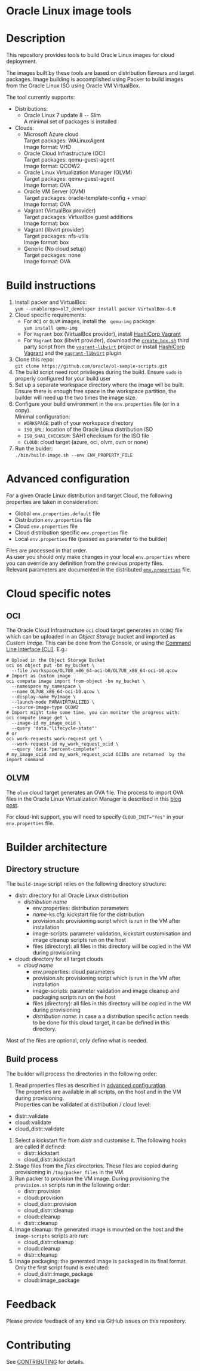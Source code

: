 Oracle Linux image tools
========================

# Description
This repository provides tools to build Oracle Linux images for cloud deployment.

The images built by these tools are based on distribution flavours and target packages.
Image building is accomplished using Packer to build images from the Oracle Linux ISO using Oracle VM VirtualBox.

The tool currently supports:
- Distributions:
  - Oracle Linux 7 update 8 -- Slim  
    A minimal set of packages is installed
- Clouds:
  - Microsoft Azure cloud  
    Target packages: WALinuxAgent  
    Image format: VHD
  - Oracle Cloud Infrastructure (OCI)  
    Target packages: qemu-guest-agent  
    Image format: QCOW2
  - Oracle Linux Virtualization Manager (OLVM)  
    Target packages: qemu-guest-agent  
    Image format: OVA
  - Oracle VM Server (OVM)  
    Target packages: oracle-template-config + vmapi  
    Image format: OVA
  - Vagrant (VirtualBox provider)  
    Target packages: VirtualBox guest additions  
    Image format: box
  - Vagrant (libvirt provider)  
    Target packages: nfs-utils  
    Image format: box
  - Generic (No cloud setup)  
    Target packages: none  
    Image format: OVA

# Build instructions
1. Install packer and VirtualBox:  
  `yum --enablerepo=ol7_developer install packer VirtualBox-6.0`
1. Cloud specific requirements:
   - For `OCI` or `OLVM` images, install the ` qemu-img` package:  
    `yum install qemu-img`
   - For `Vagrant` box (VirtualBox provider), install [HashiCorp Vagrant](https://vagrantup.com/)
   - For `Vagrant` box (libvirt provider), download the [`create_box.sh`](https://github.com/vagrant-libvirt/vagrant-libvirt/blob/master/tools/create_box.sh) third party script from the [`vagrant-libvirt`](https://github.com/vagrant-libvirt/vagrant-libvirt) project or install [HashiCorp Vagrant](https://vagrantup.com/) and the [`vagrant-libvirt`](https://github.com/vagrant-libvirt/vagrant-libvirt) plugin
1. Clone this repo:  
  `git clone https://github.com/oracle/ol-sample-scripts.git`
1. The build script need root privileges during the build.
  Ensure `sudo` is properly configured for your build user
1. Set up a separate workspace directory where the image will be built.
  Ensure there is enough free space in the workspace partition, the builder will need up the two times the image size.
1. Configure your build environment in the `env.properties` file (or in a copy).  
  Minimal configuration:
    - `WORKSPACE`: path of your workspace directory
    - `ISO_URL`: location of the Oracle Linux distribution ISO
    - `ISO_SHA1_CHECKSUM`: SAH1 checksum for the ISO file
    - `CLOUD`: cloud target (azure, oci, olvm, ovm or none)
1. Run the buider:  
  `./bin/build-image.sh --env ENV_PROPERTY_FILE`

# Advanced configuration
For a given Oracle Linux distribution and target Cloud, the following properties are taken in consideration:
- Global `env.properties.default` file
- Distribution `env.properties` file
- Cloud `env.properties` file
- Cloud distribution specific `env.properties` file
- Local `env.properties` file (passed as parameter to the builder)

Files are processed in that order.  
As user you should only make changes in your local `env.properties` where you can override any definition from the previous property files.  
Relevant parameters are documented in the distributed [`env.properties`](env.properties) file.

# Cloud specific notes
## OCI
The Oracle Cloud Infrastructure `oci` cloud target generates an `QCOW2` file which can be uploaded in an _Object Storage_ bucket and imported as _Custom Image_.
This can be done from the Console, or using the [Command Line Interface (CLI)](https://docs.cloud.oracle.com/en-us/iaas/Content/API/Concepts/cliconcepts.htm). E.g.:
```shell
# Upload in the Object Storage Bucket
oci os object put -bn my_bucket \
  --file /workspace/OL7U8_x86_64-oci-b0/OL7U8_x86_64-oci-b0.qcow
# Import as Custom image
oci compute image import from-object -bn my_bucket \
  --namespace my_namespace \
  --name OL7U8_x86_64-oci-b0.qcow \
  --display-name MyImage \
  --launch-mode PARAVIRTUALIZED \
  --source-image-type QCOW2
# Import might take some time, you can monitor the progress with:
oci compute image get \
  --image-id my_image_ocid \
  --query 'data."lifecycle-state"'
# or
oci work-requests work-request get \
  --work-request-id my_work_request_ocid \
  --query 'data."percent-complete"'
# my_image_ocid and my_work_request_ocid OCIDs are returned  by the import command
```

## OLVM
The `olvm` cloud target generates an OVA file. The process to import OVA files in the Oracle Linux Virtualization Manager is described in this [blog post](https://blogs.oracle.com/scoter/import-configure-oracle-linux-7-template-for-oracle-linux-kvm).

For cloud-init support, you will need to specify `CLOUD_INIT="Yes"` in your `env.properties` file.

# Builder architecture
## Directory structure
The `build-image` script relies on the following directory structure:
- distr: directory for all Oracle Linux distribution
  - _distribution name_
    - env.properties: distribution parameters
    - _name_-ks.cfg: kickstart file for the distribution
    - provision.sh: provisioning script which is run in the VM after installation
    - image-scripts: parameter validation, kickstart customisation and image cleanup scripts run on the host
    - files (directory): all files in this directory will be copied in the VM during provisioning
- cloud: directory for all target clouds
  - _cloud name_
    - env.properties: cloud parameters
    - provision.sh: provisioning script which is run in the VM after installation
    - image-scripts: parameter validation and image cleanup and packaging scripts run on the host
    - files (directory): all files in this directory will be copied in the VM during provisioning
    - _distribution name_: in case a a distribution specific action needs to be done for this cloud target, it can be defined in this directory.

Most of the files are optional, only define what is needed.

## Build process
The builder will process the directories in the following order:
1. Read properties files as described in [advanced configuration](#advanced-configuration).  
  The properties are available in all scripts, on the host and in the VM during provisioning.  
  Properties can be validated at distribution / cloud level:
  - distr::validate
  - cloud::validate
  - cloud_distr::validate
1. Select a kickstart file from _distr_ and customise it. The following hooks are called if defined:
    - distr::kickstart
    - cloud_distr::kickstart
1. Stage files from the _files_ directories. These files are copied during provisioning in `/tmp/packer_files` in the VM.
1. Run packer to provision the VM image.
  During provisioning the `provision.sh` scripts run in the following order:
    - distr::provision
    - cloud::provision
    - cloud_distr::provision
    - cloud_distr::cleanup
    - cloud::cleanup
    - distr::cleanup
1. Image cleanup: the generated image is mounted on the host and the `image-scripts` scripts are run:
    - cloud_distr::cleanup
    - cloud::cleanup
    - distr::cleanup
1. Image packaging: the generated image is packaged in its final format.
  Only the first script found is executed:
    - cloud_distr::image_package
    - cloud::image_package

# Feedback
Please provide feedback of any kind via GitHub issues on this repository.

# Contributing
See [CONTRIBUTING](CONTRIBUTING.md) for details.
